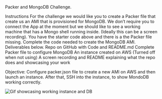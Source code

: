 Packer and MongoDB Challenge.

Instructions
For the challenge we would like you to create a Packer file that create us an AMI that is provisioned for MongoDB. We don’t require you to connect the App at the moment but we should like to see a working machine that has a Mongo shell running inside. (Ideally this can be a screen recording).
You have the starter code above and there is a the Packer file missing. Complete the code needed to create the MongoDB AMI. Deliverables below.
Repo on GitHub with Code and README.md
Complete Packer file to configure MongoDB
An instance created on AWS (Turned off when not using)
A screen recording and README explaining what the repo does and showcasing your work

Objective: Configure packer.json file to create a new AMI on AWS and then launch an instance. After that, SSH into the instance, to show MondoDB working correctly.

![Gif showcasing working instance and DB](https://github.com/waltervoynarovsky/packer-mongodb-challenge/blob/main/Screen%20recording.gif)
